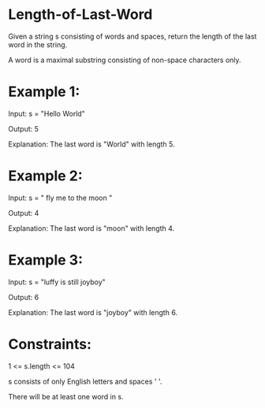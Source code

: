 # Length-of-Last-Word
Given a string s consisting of words and spaces, return the length of the last word in the string. 

A word is a maximal substring consisting of non-space characters only.

 

# Example 1: 

Input: s = "Hello World"

Output: 5

Explanation: The last word is "World" with length 5.

# Example 2:

Input: s = "   fly me   to   the moon  "

Output: 4

Explanation: The last word is "moon" with length 4.

# Example 3:

Input: s = "luffy is still joyboy"

Output: 6

Explanation: The last word is "joyboy" with length 6.
 

# Constraints:

1 <= s.length <= 104

s consists of only English letters and spaces ' '.

There will be at least one word in s.
